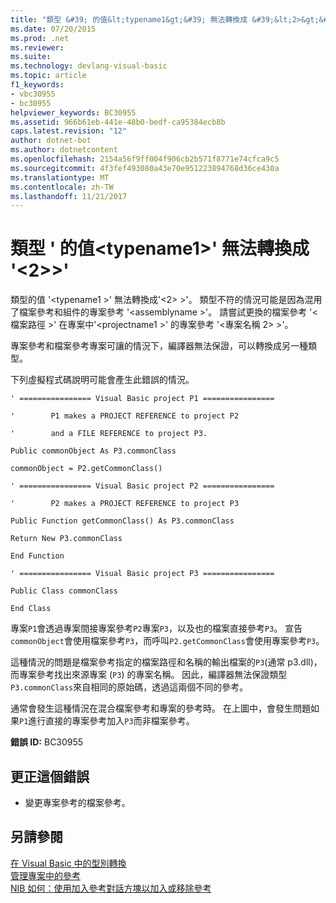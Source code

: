 ```yaml
---
title: "類型 &#39; 的值&lt;typename1&gt;&#39; 無法轉換成 &#39;&lt;2>&gt;&#39;"
ms.date: 07/20/2015
ms.prod: .net
ms.reviewer: 
ms.suite: 
ms.technology: devlang-visual-basic
ms.topic: article
f1_keywords:
- vbc30955
- bc30955
helpviewer_keywords: BC30955
ms.assetid: 966b61eb-441e-48b0-bedf-ca95384ecb8b
caps.latest.revision: "12"
author: dotnet-bot
ms.author: dotnetcontent
ms.openlocfilehash: 2154a56f9ff004f906cb2b571f8771e74cfca9c5
ms.sourcegitcommit: 4f3fef493080a43e70e951223894768d36ce430a
ms.translationtype: MT
ms.contentlocale: zh-TW
ms.lasthandoff: 11/21/2017
---
```

# <a name="value-of-type-39lttypename1gt39-cannot-be-converted-to-39lttypename2gt39"></a>類型 &#39; 的值&lt;typename1&gt;&#39; 無法轉換成 &#39;&lt;2>&gt;&#39;
類型的值 '\<typename1 >' 無法轉換成'\<2> >'。 類型不符的情況可能是因為混用了檔案參考和組件的專案參考 '\<assemblyname >'。 請嘗試更換的檔案參考 '\<檔案路徑 >' 在專案中'\<projectname1 >' 的專案參考 '\<專案名稱 2> >'。  
  
 專案參考和檔案參考專案可讓的情況下，編譯器無法保證，可以轉換成另一種類型。  
  
 下列虛擬程式碼說明可能會產生此錯誤的情況。  
  
 `' ================ Visual Basic project P1 ================`  
  
 `'        P1 makes a PROJECT REFERENCE to project P2`  
  
 `'        and a FILE REFERENCE to project P3.`  
  
 `Public commonObject As P3.commonClass`  
  
 `commonObject = P2.getCommonClass()`  
  
 `' ================ Visual Basic project P2 ================`  
  
 `'        P2 makes a PROJECT REFERENCE to project P3`  
  
 `Public Function getCommonClass() As P3.commonClass`  
  
 `Return New P3.commonClass`  
  
 `End Function`  
  
 `' ================ Visual Basic project P3 ================`  
  
 `Public Class commonClass`  
  
 `End Class`  
  
 專案`P1`會透過專案間接專案參考`P2`專案`P3`，以及也的檔案直接參考`P3`。 宣告`commonObject`會使用檔案參考`P3`，而呼叫`P2.getCommonClass`會使用專案參考`P3`。  
  
 這種情況的問題是檔案參考指定的檔案路徑和名稱的輸出檔案的`P3`(通常 p3.dll)，而專案參考找出來源專案 (`P3`) 的專案名稱。 因此，編譯器無法保證類型`P3.commonClass`來自相同的原始碼，透過這兩個不同的參考。  
  
 通常會發生這種情況在混合檔案參考和專案的參考時。 在上圖中，會發生問題如果`P1`進行直接的專案參考加入`P3`而非檔案參考。  
  
 **錯誤 ID:** BC30955  
  
## <a name="to-correct-this-error"></a>更正這個錯誤  
  
-   變更專案參考的檔案參考。  
  
## <a name="see-also"></a>另請參閱  
 [在 Visual Basic 中的型別轉換](../../../visual-basic/programming-guide/language-features/data-types/type-conversions.md)  
 [管理專案中的參考](/visualstudio/ide/managing-references-in-a-project)  
 [NIB 如何：使用加入參考對話方塊以加入或移除參考](http://msdn.microsoft.com/en-us/3bd75d61-f00c-47c0-86a2-dd1f20e231c9)
